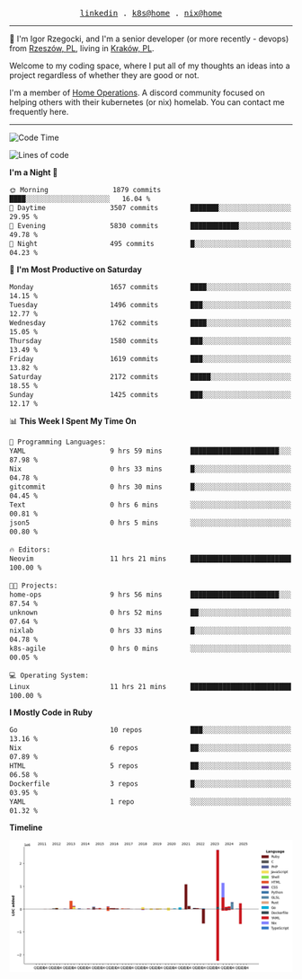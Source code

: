 <p align="center">
  <samp>
    <a href="https://www.linkedin.com/in/ajgon">linkedin</a> .
    <a href="https://github.com/deedee-ops/k8s-gitops">k8s@home</a> .
    <a href="https://github.com/deedee-ops/nixlab">nix@home</a>
  </samp>
</p>

----------------------------------------------------------------

:wave: I'm Igor Rzegocki, and I'm a senior developer (or more recently - devops) from [Rzeszów, PL](https://en.wikipedia.org/wiki/Rzesz%C3%B3w), living in [Kraków, PL](https://en.wikipedia.org/wiki/Krak%C3%B3w).

Welcome to my coding space, where I put all of my thoughts an ideas into a project regardless of whether they are good or not.

I'm a member of [Home Operations](https://discord.gg/home-operations). A discord community focused on helping others with their kubernetes (or nix) homelab. You can contact me frequently here.

----------------------------------------------------------------

<!--START_SECTION:waka-->
![Code Time](http://img.shields.io/badge/Code%20Time-661%20hrs%2044%20mins-blue)

![Lines of code](https://img.shields.io/badge/From%20Hello%20World%20I%27ve%20Written-7.4%20million%20lines%20of%20code-blue)

**I'm a Night 🦉** 

```text
🌞 Morning                1879 commits        ████░░░░░░░░░░░░░░░░░░░░░   16.04 % 
🌆 Daytime                3507 commits        ███████░░░░░░░░░░░░░░░░░░   29.95 % 
🌃 Evening                5830 commits        ████████████░░░░░░░░░░░░░   49.78 % 
🌙 Night                  495 commits         █░░░░░░░░░░░░░░░░░░░░░░░░   04.23 % 
```
📅 **I'm Most Productive on Saturday** 

```text
Monday                   1657 commits        ████░░░░░░░░░░░░░░░░░░░░░   14.15 % 
Tuesday                  1496 commits        ███░░░░░░░░░░░░░░░░░░░░░░   12.77 % 
Wednesday                1762 commits        ████░░░░░░░░░░░░░░░░░░░░░   15.05 % 
Thursday                 1580 commits        ███░░░░░░░░░░░░░░░░░░░░░░   13.49 % 
Friday                   1619 commits        ███░░░░░░░░░░░░░░░░░░░░░░   13.82 % 
Saturday                 2172 commits        █████░░░░░░░░░░░░░░░░░░░░   18.55 % 
Sunday                   1425 commits        ███░░░░░░░░░░░░░░░░░░░░░░   12.17 % 
```


📊 **This Week I Spent My Time On** 

```text
💬 Programming Languages: 
YAML                     9 hrs 59 mins       ██████████████████████░░░   87.98 % 
Nix                      0 hrs 33 mins       █░░░░░░░░░░░░░░░░░░░░░░░░   04.78 % 
gitcommit                0 hrs 30 mins       █░░░░░░░░░░░░░░░░░░░░░░░░   04.45 % 
Text                     0 hrs 6 mins        ░░░░░░░░░░░░░░░░░░░░░░░░░   00.81 % 
json5                    0 hrs 5 mins        ░░░░░░░░░░░░░░░░░░░░░░░░░   00.80 % 

🔥 Editors: 
Neovim                   11 hrs 21 mins      █████████████████████████   100.00 % 

🐱‍💻 Projects: 
home-ops                 9 hrs 56 mins       ██████████████████████░░░   87.54 % 
unknown                  0 hrs 52 mins       ██░░░░░░░░░░░░░░░░░░░░░░░   07.64 % 
nixlab                   0 hrs 33 mins       █░░░░░░░░░░░░░░░░░░░░░░░░   04.78 % 
k8s-agile                0 hrs 0 mins        ░░░░░░░░░░░░░░░░░░░░░░░░░   00.05 % 

💻 Operating System: 
Linux                    11 hrs 21 mins      █████████████████████████   100.00 % 
```

**I Mostly Code in Ruby** 

```text
Go                       10 repos            ███░░░░░░░░░░░░░░░░░░░░░░   13.16 % 
Nix                      6 repos             ██░░░░░░░░░░░░░░░░░░░░░░░   07.89 % 
HTML                     5 repos             ██░░░░░░░░░░░░░░░░░░░░░░░   06.58 % 
Dockerfile               3 repos             █░░░░░░░░░░░░░░░░░░░░░░░░   03.95 % 
YAML                     1 repo              ░░░░░░░░░░░░░░░░░░░░░░░░░   01.32 % 
```



**Timeline**

![Lines of Code chart](https://raw.githubusercontent.com/ajgon/ajgon/master/assets/bar_graph.png)


<!--END_SECTION:waka-->
